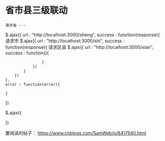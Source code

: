 # 省市县三级联动

    请求省 --- 
$.ajax({
    url : "http://localhost:3000/sheng",
    success : function(response){
        请求市
        $.ajax({
            url : "http://localhost:3000/shi",
            success : function(response){
                请求区县
                $.ajax({
                    url : "http://localhost:3000/xian",
                    success : function(){
                    
                    }
                })
            }
        })
    },
    error : function(error){
    
    }
})

$.ajax({

})


要阅读的帖子： https://www.cnblogs.com/SamWeb/p/8417940.html